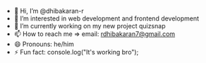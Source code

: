 - 👋 Hi, I’m @dhibakaran-r
- 👀 I’m interested in web development and frontend development
- 🌱 I’m currently working on my new project quizsnap
- 📫 How to reach me => email: rdhibakaran7@gmail.com
- 😄 Pronouns: he/him
- ⚡ Fun fact: console.log("It's working bro");

<!---
dhibakaran-r/dhibakaran-r is a ✨ special ✨ repository because its `README.md` (this file) appears on your GitHub profile.
You can click the Preview link to take a look at your changes.
--->
